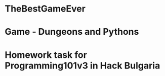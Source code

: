 # TheBestGameEver

# Game - Dungeons and Pythons
# Homework task for Programming101v3 in Hack Bulgaria
